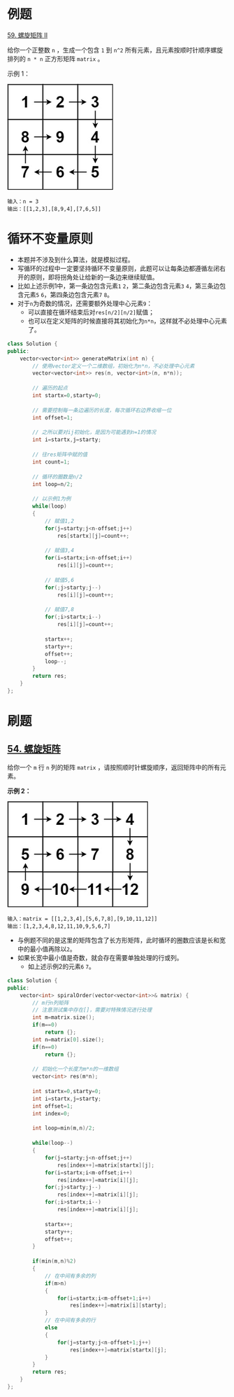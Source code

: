 # 例题

[59. 螺旋矩阵 II](https://leetcode.cn/problems/spiral-matrix-ii/)

给你一个正整数 `n` ，生成一个包含 `1` 到 `n^2` 所有元素，且元素按顺时针顺序螺旋排列的 `n * n` 正方形矩阵 `matrix` 。

示例 1：

![img](../../images/spiraln.jpg)

```
输入：n = 3
输出：[[1,2,3],[8,9,4],[7,6,5]]
```

# 循环不变量原则

- 本题并不涉及到什么算法，就是模拟过程。
- 写循环的过程中一定要坚持循环不变量原则，此题可以让每条边都遵循左闭右开的原则，即将拐角处让给新的一条边来继续赋值。
- 比如上述示例1中，第一条边包含元素`1` `2`，第二条边包含元素`3` `4`，第三条边包含元素`5` `6`，第四条边包含元素`7` `8`。
- 对于`n`为奇数的情况，还需要额外处理中心元素`9`：
  - 可以直接在循环结束后对`res[n/2][n/2]`赋值；
  - 也可以在定义矩阵的时候直接将其初始化为`n*n`，这样就不必处理中心元素了。

```cpp
class Solution {
public:
    vector<vector<int>> generateMatrix(int n) {
        // 使用vector定义一个二维数组，初始化为n*n，不必处理中心元素
        vector<vector<int>> res(n, vector<int>(n, n*n)); 

        // 遍历的起点
        int startx=0,starty=0;

        // 需要控制每一条边遍历的长度，每次循环右边界收缩一位
        int offset=1;

        // 之所以要对ij初始化，是因为可能遇到n=1的情况
        int i=startx,j=starty;

        // 往res矩阵中赋的值
        int count=1;

        // 循环的圈数是n/2
        int loop=n/2;

        // 以示例1为例
        while(loop)
        {
            // 赋值1,2
            for(j=starty;j<n-offset;j++)
                res[startx][j]=count++;

            // 赋值3,4 
            for(i=startx;i<n-offset;i++)
                res[i][j]=count++;
            
            // 赋值5,6 
            for(;j>starty;j--)
                res[i][j]=count++;
            
            // 赋值7,8 
            for(;i>startx;i--)
                res[i][j]=count++;
            
            startx++;
            starty++;
            offset++;
            loop--;
        }
        return res;
    }
};
```

# 刷题

## [54. 螺旋矩阵](https://leetcode.cn/problems/spiral-matrix/)

给你一个 `m` 行 `n` 列的矩阵 `matrix` ，请按照顺时针螺旋顺序，返回矩阵中的所有元素。

**示例 2：**

![img](../../images/spiral.jpg)

```
输入：matrix = [[1,2,3,4],[5,6,7,8],[9,10,11,12]]
输出：[1,2,3,4,8,12,11,10,9,5,6,7]
```

- 与例题不同的是这里的矩阵包含了长方形矩阵，此时循环的圈数应该是长和宽中的最小值再除以`2`。
- 如果长宽中最小值是奇数，就会存在需要单独处理的行或列。
  - 如上述示例2的元素`6` `7`。

```cpp
class Solution {
public:
    vector<int> spiralOrder(vector<vector<int>>& matrix) {
        // m行n列矩阵
        // 注意测试集中存在[]，需要对特殊情况进行处理
        int m=matrix.size();
        if(m==0)
            return {};
        int n=matrix[0].size();
        if(n==0)
            return {};
        
        // 初始化一个长度为m*n的一维数组
        vector<int> res(m*n);
        
        int startx=0,starty=0;
        int i=startx,j=starty;
        int offset=1;
        int index=0;
        
        int loop=min(m,n)/2;

        while(loop--)
        {
            for(j=starty;j<n-offset;j++)
                res[index++]=matrix[startx][j];
            for(i=startx;i<m-offset;i++)
                res[index++]=matrix[i][j];
            for(;j>starty;j--)
                res[index++]=matrix[i][j];
            for(;i>startx;i--)
                res[index++]=matrix[i][j];
            
            startx++;
            starty++;
            offset++;
        }

        if(min(m,n)%2)
        {
            // 在中间有多余的列
            if(m>n)
            {
                for(i=startx;i<m-offset+1;i++)
                    res[index++]=matrix[i][starty];
            }
            // 在中间有多余的行
            else
            {
                for(j=starty;j<n-offset+1;j++)
                    res[index++]=matrix[startx][j];
            }
        }
        return res;
    }
};
```

